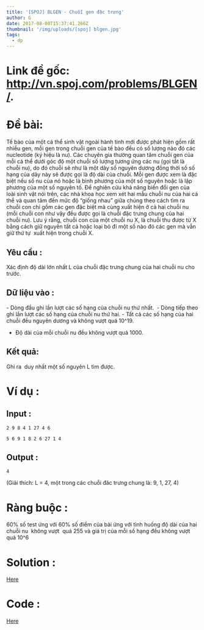```yaml
---
title: '[SPOJ] BLGEN - Chuỗi gen đặc trưng'
author: G
date: 2017-08-08T15:37:41.266Z
thumbnail: '/img/uploads/[spoj] blgen.jpg'
tags:
  - dp
---
```

# Link đề gốc: <http://vn.spoj.com/problems/BLGEN/>.

# Đề bài:

Tế bào của một cá thể sinh vật ngoài hành tinh mới được phát hiện gồm rất nhiều gen, mỗi gen trong chuỗi gen của tế bào đều có số lượng nào đó các nucleotide \(ký hiệu là nu\). Các chuyên gia thường quan tâm chuỗi gen của mỗi cá thể dưới góc độ một chuỗi số lượng tương ứng các nu \(gọi tắt là chuỗi nu\), do đó chuỗi sẽ như là một dãy số nguyên dương đồng thời số số hạng của dãy này sẽ được gọi là độ dài của chuỗi. Mỗi gen được xem là đặc biệt nếu số nu của nó hoặc là bình phương của một số nguyên hoặc là lập phương của một số nguyên tố. Để nghiên cứu khả năng biến đổi gen của loài sinh vật nói trên, các nhà khoa học xem xét hai mẫu chuỗi nu của hai cá thể và quan tâm đến mức độ “giống nhau” giữa chúng theo cách tìm ra chuỗi con chỉ gồm các gen đặc biệt mà cùng xuất hiện ở cả hai chuỗi nu \(mỗi chuỗi con như vậy đều được gọi là chuỗi đặc trưng chung của hai chuỗi nu\). Lưu ý rằng, chuỗi con của một chuỗi nu X, là chuỗi thu được từ X bằng cách giữ nguyên tất cả hoặc loại bỏ đi một số nào đó các gen mà vẫn giữ thứ tự  xuất hiện trong chuỗi X.

## Yêu cầu :
Xác định độ dài lớn nhất L của chuỗi đặc trưng chung của hai chuỗi nu cho trước. 

## Dữ liệu vào :

- Dòng đầu ghi lần lượt các số hạng của chuỗi nu thứ nhất. 
- Dòng tiếp theo ghi lần lượt các số hạng của chuỗi nu thứ hai.
- Tất cả các số hạng của hai chuỗi đều nguyên dương và không vượt quá 10^19.
- Độ dài của mỗi chuỗi nu đều không vượt quá 1000.

## Kết quả:

Ghi ra  duy nhất một số nguyên L tìm được. 

# Ví dụ :  

## Input :

```
2 9 8 4 1 27 4 6

5 6 9 1 8 2 6 27 1 4
```

## Output :

```
4
```

\(Giải thích: L = 4, một trong các chuỗi đăc trưng chung là: 9, 1, 27, 4\) 

# Ràng buộc :
60% số test ứng với 60% số điểm của bài ứng với tình huống độ dài của hai chuỗi nu  không vượt 
 quá 255 và giá trị của mỗi số hạng đều không vượt quá 10^6

# Solution :
[Here](http://viahold.com/YuJ)

# Code :
[Here](http://viahold.com/Yud)



